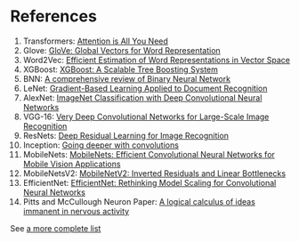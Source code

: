 # References

1. Transformers: [Attention is All You Need](https://arxiv.org/abs/1706.03762)
2. Glove: [GloVe: Global Vectors for Word Representation](https://nlp.stanford.edu/pubs/glove.pdf)
3. Word2Vec: [Efficient Estimation of Word Representations in Vector Space](https://arxiv.org/pdf/1301.3781.pdf)
4. XGBoost: [XGBoost: A Scalable Tree Boosting System](https://arxiv.org/pdf/1603.02754.pdf)
5. BNN: [A comprehensive review of Binary Neural Network](https://arxiv.org/pdf/2110.06804.pdf)
6. LeNet: [Gradient-Based Learning Applied to Document Recognition](http://vision.stanford.edu/cs598_spring07/papers/Lecun98.pdf)
7. AlexNet: [ImageNet Classification with Deep Convolutional Neural Networks](https://proceedings.neurips.cc/paper_files/paper/2012/file/c399862d3b9d6b76c8436e924a68c45b-Paper.pdf)
8. VGG-16: [Very Deep Convolutional Networks for Large-Scale Image Recognition](https://arxiv.org/pdf/1409.1556.pdf)
9. ResNets: [Deep Residual Learning for Image Recognition](https://arxiv.org/pdf/1512.03385.pdf)
10. Inception: [Going deeper with convolutions](https://arxiv.org/pdf/1409.4842.pdf)
11. MobileNets: [MobileNets: Efficient Convolutional Neural Networks for Mobile Vision Applications](https://arxiv.org/pdf/1704.04861.pdf)
12. MobileNetsV2: [MobileNetV2: Inverted Residuals and Linear Bottlenecks](https://arxiv.org/pdf/1801.04381.pdf)
13. EfficientNet: [EfficientNet: Rethinking Model Scaling for Convolutional Neural Networks](https://arxiv.org/pdf/1905.11946.pdf)
14. Pitts and McCullough Neuron Paper: [A logical calculus of ideas immanent in nervous activity](https://www.cs.cmu.edu/~./epxing/Class/10715/reading/McCulloch.and.Pitts.pdf)


See [a more complete list](https://github.com/daturkel/learning-papers)
